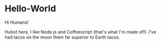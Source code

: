 # Hello-World

Hi Humans!

Hubot here, I like Node.js and Coffeescript (that's what I'm made of!).
I've had tacos on the moon them far superior to Earth tacos.
